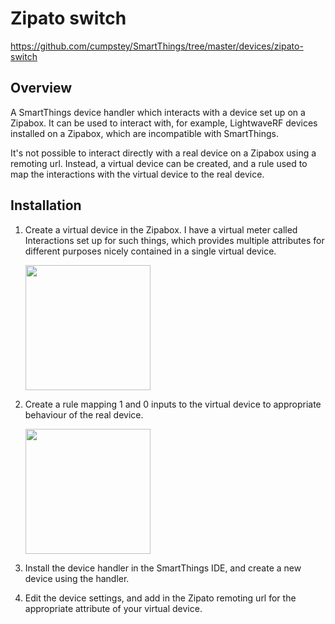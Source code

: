 # Zipato switch

https://github.com/cumpstey/SmartThings/tree/master/devices/zipato-switch

## Overview

A SmartThings device handler which interacts with a device set up on a Zipabox. It can be used to interact with, for example, LightwaveRF devices installed on a Zipabox, which are incompatible with SmartThings.

It's not possible to interact directly with a real device on a Zipabox using a remoting url. Instead, a virtual device can be created, and a rule used to map the interactions with the virtual device to the real device.

## Installation

1. Create a virtual device in the Zipabox. I have a virtual meter called Interactions set up for such things, which provides multiple attributes for different purposes nicely contained in a single virtual device.
    
    <img src="https://raw.githubusercontent.com/cumpstey/SmartThings/master/devices/zipato-switch/assets/zipabox-virtual-meter.jpg" width="200">

2. Create a rule mapping 1 and 0 inputs to the virtual device to appropriate behaviour of the real device.

    <img src="https://raw.githubusercontent.com/cumpstey/SmartThings/master/devices/zipato-switch/assets/zipabox-example-rule.jpg" width="200">

3. Install the device handler in the SmartThings IDE, and create a new device using the handler.

4. Edit the device settings, and add in the Zipato remoting url for the appropriate attribute of your virtual device.
